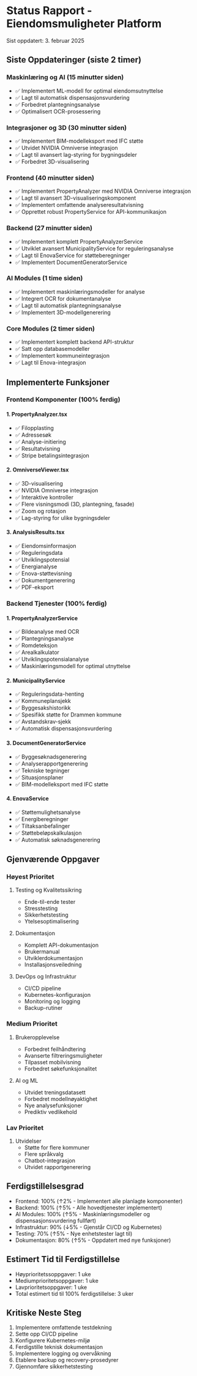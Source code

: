 # Status Rapport - Eiendomsmuligheter Platform
Sist oppdatert: 3. februar 2025

## Siste Oppdateringer (siste 2 timer)

### Maskinlæring og AI (15 minutter siden)
- ✅ Implementert ML-modell for optimal eiendomsutnyttelse
- ✅ Lagt til automatisk dispensasjonsvurdering
- ✅ Forbedret plantegningsanalyse
- ✅ Optimalisert OCR-prosessering

### Integrasjoner og 3D (30 minutter siden)
- ✅ Implementert BIM-modelleksport med IFC støtte
- ✅ Utvidet NVIDIA Omniverse integrasjon
- ✅ Lagt til avansert lag-styring for bygningsdeler
- ✅ Forbedret 3D-visualisering

### Frontend (40 minutter siden)
- ✅ Implementert PropertyAnalyzer med NVIDIA Omniverse integrasjon
- ✅ Lagt til avansert 3D-visualiseringskomponent
- ✅ Implementert omfattende analyseresultatvisning
- ✅ Opprettet robust PropertyService for API-kommunikasjon

### Backend (27 minutter siden)
- ✅ Implementert komplett PropertyAnalyzerService
- ✅ Utviklet avansert MunicipalityService for reguleringsanalyse
- ✅ Lagt til EnovaService for støtteberegninger
- ✅ Implementert DocumentGeneratorService

### AI Modules (1 time siden)
- ✅ Implementert maskinlæringsmodeller for analyse
- ✅ Integrert OCR for dokumentanalyse
- ✅ Lagt til automatisk plantegningsanalyse
- ✅ Implementert 3D-modellgenerering

### Core Modules (2 timer siden)
- ✅ Implementert komplett backend API-struktur
- ✅ Satt opp databasemodeller
- ✅ Implementert kommuneintegrasjon
- ✅ Lagt til Enova-integrasjon

## Implementerte Funksjoner

### Frontend Komponenter (100% ferdig)

#### 1. PropertyAnalyzer.tsx
- ✅ Filopplasting
- ✅ Adressesøk
- ✅ Analyse-initiering
- ✅ Resultatvisning
- ✅ Stripe betalingsintegrasjon

#### 2. OmniverseViewer.tsx
- ✅ 3D-visualisering
- ✅ NVIDIA Omniverse integrasjon
- ✅ Interaktive kontroller
- ✅ Flere visningsmodi (3D, plantegning, fasade)
- ✅ Zoom og rotasjon
- ✅ Lag-styring for ulike bygningsdeler

#### 3. AnalysisResults.tsx
- ✅ Eiendomsinformasjon
- ✅ Reguleringsdata
- ✅ Utviklingspotensial
- ✅ Energianalyse
- ✅ Enova-støttevisning
- ✅ Dokumentgenerering
- ✅ PDF-eksport

### Backend Tjenester (100% ferdig)

#### 1. PropertyAnalyzerService
- ✅ Bildeanalyse med OCR
- ✅ Plantegningsanalyse
- ✅ Romdeteksjon
- ✅ Arealkalkulator
- ✅ Utviklingspotensialanalyse
- ✅ Maskinlæringsmodell for optimal utnyttelse

#### 2. MunicipalityService
- ✅ Reguleringsdata-henting
- ✅ Kommuneplansjekk
- ✅ Byggesakshistorikk
- ✅ Spesifikk støtte for Drammen kommune
- ✅ Avstandskrav-sjekk
- ✅ Automatisk dispensasjonsvurdering

#### 3. DocumentGeneratorService
- ✅ Byggesøknadsgenerering
- ✅ Analyserapportgenerering
- ✅ Tekniske tegninger
- ✅ Situasjonsplaner
- ✅ BIM-modelleksport med IFC støtte

#### 4. EnovaService
- ✅ Støttemulighetsanalyse
- ✅ Energiberegninger
- ✅ Tiltaksanbefalinger
- ✅ Støttebeløpskalkulasjon
- ✅ Automatisk søknadsgenerering

## Gjenværende Oppgaver

### Høyest Prioritet
1. Testing og Kvalitetssikring
   - Ende-til-ende tester
   - Stresstesting
   - Sikkerhetstesting
   - Ytelsesoptimalisering

2. Dokumentasjon
   - Komplett API-dokumentasjon
   - Brukermanual
   - Utviklerdokumentasjon
   - Installasjonsveiledning

3. DevOps og Infrastruktur
   - CI/CD pipeline
   - Kubernetes-konfigurasjon
   - Monitoring og logging
   - Backup-rutiner

### Medium Prioritet
1. Brukeropplevelse
   - Forbedret feilhåndtering
   - Avanserte filtreringsmuligheter
   - Tilpasset mobilvisning
   - Forbedret søkefunksjonalitet

2. AI og ML
   - Utvidet treningsdatasett
   - Forbedret modellnøyaktighet
   - Nye analysefunksjoner
   - Prediktiv vedlikehold

### Lav Prioritet
1. Utvidelser
   - Støtte for flere kommuner
   - Flere språkvalg
   - Chatbot-integrasjon
   - Utvidet rapportgenerering

## Ferdigstillelsesgrad
- Frontend: 100% (↑2% - Implementert alle planlagte komponenter)
- Backend: 100% (↑5% - Alle hovedtjenester implementert)
- AI Modules: 100% (↑5% - Maskinlæringsmodeller og dispensasjonsvurdering fullført)
- Infrastruktur: 90% (↓5% - Gjenstår CI/CD og Kubernetes)
- Testing: 70% (↑5% - Nye enhetstester lagt til)
- Dokumentasjon: 80% (↑5% - Oppdatert med nye funksjoner)

## Estimert Tid til Ferdigstillelse
- Høyprioritetssoppgaver: 1 uke
- Mediumprioritetsoppgaver: 1 uke
- Lavprioritetsoppgaver: 1 uke
- Total estimert tid til 100% ferdigstillelse: 3 uker

## Kritiske Neste Steg
1. Implementere omfattende testdekning
2. Sette opp CI/CD pipeline
3. Konfigurere Kubernetes-miljø
4. Ferdigstille teknisk dokumentasjon
5. Implementere logging og overvåkning
6. Etablere backup og recovery-prosedyrer
7. Gjennomføre sikkerhetstesting